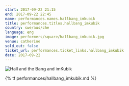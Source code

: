 ```yaml
---
start: 2017-09-22 21:15
end: 2017-09-22 22:45
name: performances.names.hallbang_imkubik
title: performances.titles.hallbang_imkubik
country: swe/aus/che
language: eng
image: performers/square/hallbang_imkubik.jpg
venue: catherine
sold_out: false
ticket_url: performances.ticket_links.hallbang_imkubik
date: 2017-09-22
---
```


<picture>
    <source media="(min-width: 1200px)" srcset="{% asset_path performers/wide/hallbang_imkubik_large.jpg %}">
    <source media="(min-width: 768px)" srcset="{% asset_path performers/wide/hallbang_imkubik_large.jpg %}">
    <img src="{% asset_path performers/square/hallbang_imkubik.jpg %}" alt="Hall and the Bang and imKubik">
</picture>

{% tf performances/hallbang_imkubik.md %}
